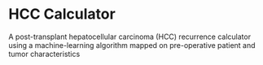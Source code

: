 # HCC Calculator

A post-transplant hepatocellular carcinoma (HCC) recurrence calculator using a machine-learning algorithm mapped on pre-operative patient and tumor characteristics
